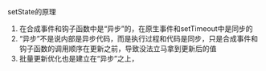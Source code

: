 setState的原理
 1. 在合成事件和钩子函数中是“异步”的，在原生事件和setTimeout中是同步的
 2. “异步”不是说内部是异步代码，而是执行过程和代码是同步，只是合成事件和钩子函数的调用顺序在更新之前，导致没法立马拿到更新后的值
 3. 批量更新优化也是建立在“异步”之上，